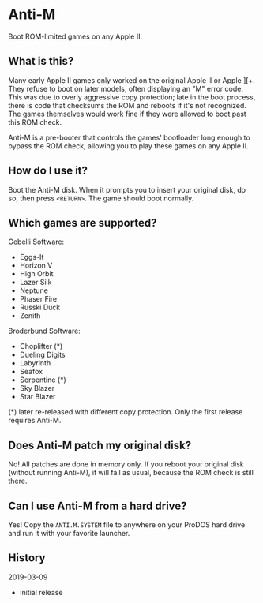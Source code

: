 # Anti-M

Boot ROM-limited games on any Apple II.

## What is this?

Many early Apple II games only worked on the original Apple II or Apple ][+.
They refuse to boot on later models, often displaying an "M" error code. This
was due to overly aggressive copy protection; late in the boot process, there is
code that checksums the ROM and reboots if it's not recognized. The games
themselves would work fine if they were allowed to boot past this ROM check.

Anti-M is a pre-booter that controls the games' bootloader long enough to bypass
the ROM check, allowing you to play these games on any Apple II.

## How do I use it?

Boot the Anti-M disk. When it prompts you to insert your original disk, do so,
then press `<RETURN>`. The game should boot normally.

## Which games are supported?

Gebelli Software:

- Eggs-It
- Horizon V
- High Orbit
- Lazer Silk
- Neptune
- Phaser Fire
- Russki Duck
- Zenith

Broderbund Software:

- Choplifter (*)
- Dueling Digits
- Labyrinth
- Seafox
- Serpentine (*)
- Sky Blazer
- Star Blazer

(*) later re-released with different copy protection. Only the first release
requires Anti-M.

## Does Anti-M patch my original disk?

No! All patches are done in memory only. If you reboot your original disk
(without running Anti-M), it will fail as usual, because the ROM check is still
there.

## Can I use Anti-M from a hard drive?

Yes! Copy the `ANTI.M.SYSTEM` file to anywhere on your ProDOS hard drive and run
it with your favorite launcher.

## History

2019-03-09

- initial release
